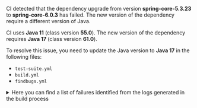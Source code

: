 CI detected that the dependency upgrade from version **spring-core-5.3.23** to **spring-core-6.0.3** has failed. 
The new version of the dependency require a different version of Java. 

CI uses **Java 11** (class version **55.0**). The new version of the dependency requires **Java 17** (class version **61.0**). 

To resolve this issue, you need to update the Java version to **Java 17** in the following files: 
- `test-suite.yml`
- `build.yml`
- `findbugs.yml`

<details>
<summary>Here you can find a list of failures identified from the logs generated in the build process</summary>

*    > [ERROR] /LPVS/src/main/java/com/lpvs/controller/GitHubWebhooksController.java:[25,32] cannot access org.springframework.util.StringUtils<br>[ERROR]   bad class file: /root/.m2/repository/org/springframework/spring-core/6.0.3/spring-core-6.0.3.jar(/org/springframework/util/StringUtils.class)<br>[ERROR]     class file has wrong version 61.0, should be 55.0<br>[ERROR]     Please remove or make sure it appears in the correct subdirectory of the classpath. 

*    > [ERROR] /LPVS/src/main/java/com/lpvs/LicensePreValidationSystem.java:[39,12] cannot find symbol<br>[ERROR]   symbol:   class TaskExecutor<br>[ERROR]   location: class com.lpvs.LicensePreValidationSystem 

*    > [ERROR] /LPVS/src/main/java/com/lpvs/LicensePreValidationSystem.java:[17,37] cannot access org.springframework.core.task.TaskExecutor<br>[ERROR]   bad class file: /root/.m2/repository/org/springframework/spring-core/6.0.3/spring-core-6.0.3.jar(/org/springframework/core/task/TaskExecutor.class)<br>[ERROR]     class file has wrong version 61.0, should be 55.0<br>[ERROR]     Please remove or make sure it appears in the correct subdirectory of the classpath. 

*    > [ERROR] /LPVS/src/main/java/com/lpvs/util/FileUtil.java:[13,32] cannot access org.springframework.util.FileSystemUtils<br>[ERROR]   bad class file: /root/.m2/repository/org/springframework/spring-core/6.0.3/spring-core-6.0.3.jar(/org/springframework/util/FileSystemUtils.class)<br>[ERROR]     class file has wrong version 61.0, should be 55.0<br>[ERROR]     Please remove or make sure it appears in the correct subdirectory of the classpath. 

</details>
